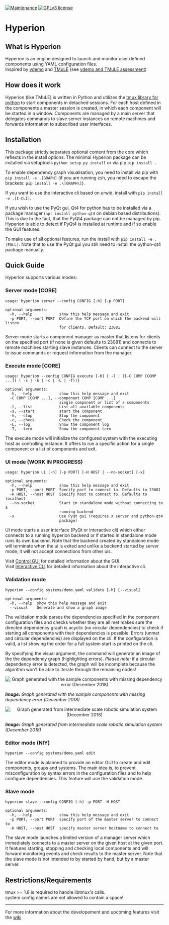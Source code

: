 [![Maintenance](https://img.shields.io/badge/Maintained%3F-yes-green.svg)](https://GitHub.com/DavidPL1/Hyperion/graphs/commit-activity)
[![GPLv3 license](https://img.shields.io/badge/License-GPLv3-blue.svg)](http://perso.crans.org/besson/LICENSE.html)

# Hyperion

## What is Hyperion

Hyperion is an engine designed to launch and monitor user defined components using YAML configuration files.  
Inspired by [vdemo](https://code.cor-lab.org/projects/vdemo) and [TMuLE](https://github.com/marc-hanheide/TMuLE) (see [vdemo and TMuLE assessment](/DavidPL1/Hyperion/wiki/vdemo-and-TMuLE-assessment))

## How does it work
Hyperion (like TMuLE) is written in Python and utilizes the [tmux library for python](https://github.com/tmux-python/libtmux) to start components in detached sessions. For each host defined in the components a master session is created, in which each component will be started in a window. Components are managed by a main server that delegates commands to slave server instances on remote machines and forwards information to subscribed user interfaces.

## Installation
This package strictly separates optional content from the core which reflects in the install options.
The minimal Hyperion package can be installed via setuptools ```python setup.py install``` or via pip ```pip install .```

To enable dependency graph visualisation, you need to install via pip with ```pip install -e .[GRAPH]``` (if you are running zsh, you need to escape the brackets: ```pip install -e .\[GRAPH\]```).

If you want to use the interactive cli based on urwid, install with ```pip install -e .[I-CLI]```.

If you wish to use the PyQt gui, Qt4 for python has to be installed via a package manager (```apt install python-qt4``` on debian based distributions). This is due to the fact, that the PyQt4 package can not be managed by pip. Hyperion is able to detect if PyQt4 is installed at runtime and if so enable the GUI features.

To make use of all optional features, run the install with ```pip install -e .[FULL]```. Note that to use the PyQt gui you still need to install the python-qt4 package manually.

## Quick Guide

Hyperion supports various modes:

### Server mode [CORE]
```
usage: hyperion server --config CONFIG [-h] [-p PORT]

optional arguments:
  -h, --help            show this help message and exit
  -p PORT, --port PORT  Define the TCP port on which the backend will listen
                        for clients. Default: 23081
```

Server mode starts a component manager as master that listens for clients on the specified port (if none is given defaults to 23081) and connects to remote machines starting slave instances. Clients can connect to the server to issue commands or request information from the manager. 

### Execute mode [CORE]

```
usage: hyperion --config CONFIG execute [-h] { -l | ([-C COMP [COMP ...]] ( -s | -k | -c | -L | -T))}

optional arguments:
  -h, --help            show this help message and exit
  -C COMP [COMP ...], --component COMP [COMP ...]
                        single component or list of a components
  -l, --list            List all available components
  -s, --start           start the component
  -k, --stop            Stop the component
  -c, --check           Check the component
  -L, --log             Show the component log
  -T, --term            Show the component term
```

The execute mode will initialize the configured system with the executing host as controlling instance. It offers to run a specific action for a single component or a list of components and exit.

### UI mode (WORK IN PROGRESS)

```
usage: hyperion ui [-h] [-p PORT] [-H HOST | --no-socket] [-x]

optional arguments:
  -h, --help            show this help message and exit
  -p PORT, --port PORT  Specify port to connect to. Defaults to 23081
  -H HOST, --host HOST  Specify host to connect to. Defaults to localhost
  --no-socket           Start in standalone mode without connecting to a
                        running backend
  -x                    Use PyQt gui (requires X server and python-qt4
                        package)
```

UI mode starts a user interface (PyQt or interactive cli) which either connects to a running hyperion backend or if started in standalone mode runs its own backend. Note that the backend created by standalone mode will terminate when the ui is exited and unlike a backend started by server mode, it will not accept connections from other uis. 

Visit [Control GUI](/DavidPL1/Hyperion/wiki/Control-GUI) for detailed information about the GUI.  
Visit [Interactive CLI](/DavidPL1/Hyperion/wiki/Interactive-CLI-Mode) for detailed information about the interactive cli. 

### Validation mode

```
hyperion --config systems/demo.yaml validate [-h] [--visual]

optional arguments:
  -h, --help  show this help message and exit
  --visual    Generate and show a graph image
```

The validation mode parses the dependencies specified in the component configuration files and checks whether they are all met makes sure the directed dependency graph is acyclic (no circular dependencies) to check if starting all components with their dependencies is possible.
Errors (unmet and circular dependencies) are displayed on the cli.
If the configuration is valid, a list showing the order for a full system start is printed on the cli.
 
By specifying the visual argument, the command will generate an image of the the dependency graph (highlighting errors). *Please note:* if a circular dependency error is detected, the graph will be incomplete because the algorithm won't be able to iterate through the remaining nodes!
<p align="center">
  <img src="https://github.com/DavidPL1/Hyperion/wiki/img/depgraph_1-122018.png?raw=true" alt="Graph generated with the sample components with missing dependency error (December 2018)"/>
</p>

***Image:*** *Graph generated with the sample components with missing dependency error (December 2018)*

<p align="center">
  <img src="https://github.com/DavidPL1/Hyperion/wiki/img/depgraph_2-122018.png?raw=true" alt="Graph generated from intermediate scale robotic simulation system (December 2018)"/>
</p>

***Image:*** *Graph generated from intermediate scale robotic simulation system (December 2018)*

### Editor mode (NIY)

```
hyperion --config systems/demo.yaml edit
```

The editor mode is planned to provide an editor GUI to create and edit components, groups and systems.
The main idea is, to prevent misconfiguration by syntax errors in the configuration files and to help configure dependencies.
This feature will use the validation mode.

### Slave mode

```
hyperion slave --config CONFIG [-h] -p PORT -H HOST

optional arguments:
  -h, --help            show this help message and exit
  -p PORT, --port PORT  specify port of the master server to connect to
  -H HOST, --host HOST  specify master server hostname to connect to
```

The slave mode launches a limited version of a manager server which immediately connects to a master server on the given host at the given port. It features starting, stopping and checking local components and will forward monitoring events and check results to the master server. Note that the slave mode is not intended to by started by hand, but by a master server. 

## Restrictions/Requirements
tmux >= 1.8 is required to handle libtmux's calls.  
system config names are not allowed to contain a space!

---------

For more information about the developement and upcoming features visit the [wiki](https://github.com/DavidPL1/Hyperion/wiki)
